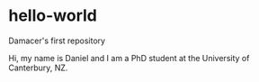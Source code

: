 # hello-world
Damacer's first repository

Hi, my name is Daniel and I am a PhD student at the University of Canterbury, NZ.
